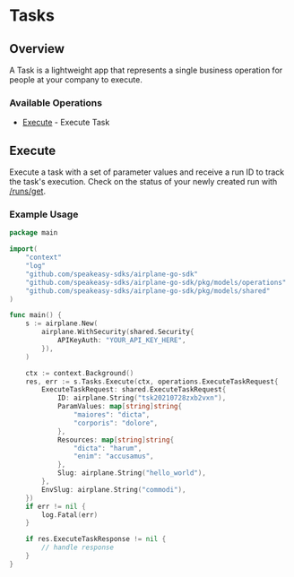 # Tasks

## Overview

A Task is a lightweight app that represents a single business operation for people at your company to execute.

### Available Operations

* [Execute](#execute) - Execute Task

## Execute

Execute a task with a set of parameter values and receive a run ID to track the task's execution.
Check on the status of your newly created run with [/runs/get](/api/runs#runs-get).

### Example Usage

```go
package main

import(
	"context"
	"log"
	"github.com/speakeasy-sdks/airplane-go-sdk"
	"github.com/speakeasy-sdks/airplane-go-sdk/pkg/models/operations"
	"github.com/speakeasy-sdks/airplane-go-sdk/pkg/models/shared"
)

func main() {
    s := airplane.New(
        airplane.WithSecurity(shared.Security{
            APIKeyAuth: "YOUR_API_KEY_HERE",
        }),
    )

    ctx := context.Background()
    res, err := s.Tasks.Execute(ctx, operations.ExecuteTaskRequest{
        ExecuteTaskRequest: shared.ExecuteTaskRequest{
            ID: airplane.String("tsk20210728zxb2vxn"),
            ParamValues: map[string]string{
                "maiores": "dicta",
                "corporis": "dolore",
            },
            Resources: map[string]string{
                "dicta": "harum",
                "enim": "accusamus",
            },
            Slug: airplane.String("hello_world"),
        },
        EnvSlug: airplane.String("commodi"),
    })
    if err != nil {
        log.Fatal(err)
    }

    if res.ExecuteTaskResponse != nil {
        // handle response
    }
}
```
